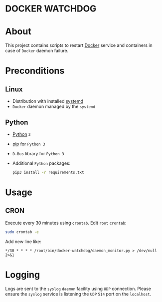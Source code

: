 DOCKER WATCHDOG
===============


About
=====

This project contains scripts to restart [Docker](https://www.docker.com/) service and containers in case of `Docker` daemon failure.


Preconditions
=============

Linux
-----

- Distribution with installed [systemd](https://www.freedesktop.org/wiki/Software/systemd/)
- `Docker` daemon managed by the `systemd`

Python
------

- [Python](https://www.python.org/) `3`
- [pip](https://pip.pypa.io) for `Python 3`
- `D-Bus` library for `Python 3`
- Additional `Python` packages:

  ```sh
  pip3 install -r requirements.txt
  ```


Usage
=====

CRON
----

Execute every 30 minutes using `crontab`.
Edit `root` `crontab`:

```sh
sudo crontab -e
```

Add new line like:

```
*/30 * * * * /root/bin/docker-watchdog/daemon_monitor.py > /dev/null 2>&1
```


Logging
=======

Logs are sent to the `syslog` `daemon` facility using `UDP` connection.
Please ensure the `syslog` service is listening the `UDP` `514` port on the `localhost`.
